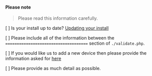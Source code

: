 #### Please note

> Please read this information carefully.

[ ] Is your install up to date? [Updating your install](http://docs.librenms.org/General/Updating/)

[ ] Please include all of the information between the `====================================` section of `./validate.php`.

[ ] If you would like us to add a new device then please provide the information asked for [here](http://docs.librenms.org/Support/FAQ/#faq20)

[ ] Please provide as much detail as possible.
